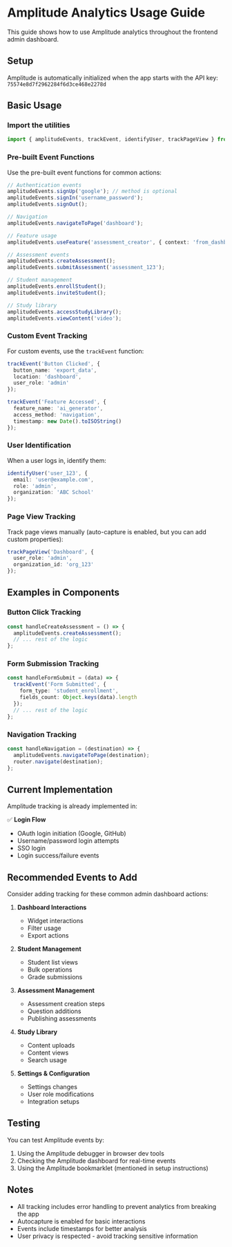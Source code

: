 # Amplitude Analytics Usage Guide

This guide shows how to use Amplitude analytics throughout the frontend admin dashboard.

## Setup

Amplitude is automatically initialized when the app starts with the API key: `75574e8d7f2962284f6d3ce468e2278d`

## Basic Usage

### Import the utilities

```typescript
import { amplitudeEvents, trackEvent, identifyUser, trackPageView } from '@/lib/amplitude';
```

### Pre-built Event Functions

Use the pre-built event functions for common actions:

```typescript
// Authentication events
amplitudeEvents.signUp('google'); // method is optional
amplitudeEvents.signIn('username_password');
amplitudeEvents.signOut();

// Navigation
amplitudeEvents.navigateToPage('dashboard');

// Feature usage
amplitudeEvents.useFeature('assessment_creator', { context: 'from_dashboard' });

// Assessment events
amplitudeEvents.createAssessment();
amplitudeEvents.submitAssessment('assessment_123');

// Student management
amplitudeEvents.enrollStudent();
amplitudeEvents.inviteStudent();

// Study library
amplitudeEvents.accessStudyLibrary();
amplitudeEvents.viewContent('video');
```

### Custom Event Tracking

For custom events, use the `trackEvent` function:

```typescript
trackEvent('Button Clicked', {
  button_name: 'export_data',
  location: 'dashboard',
  user_role: 'admin'
});

trackEvent('Feature Accessed', {
  feature_name: 'ai_generator',
  access_method: 'navigation',
  timestamp: new Date().toISOString()
});
```

### User Identification

When a user logs in, identify them:

```typescript
identifyUser('user_123', {
  email: 'user@example.com',
  role: 'admin',
  organization: 'ABC School'
});
```

### Page View Tracking

Track page views manually (auto-capture is enabled, but you can add custom properties):

```typescript
trackPageView('Dashboard', {
  user_role: 'admin',
  organization_id: 'org_123'
});
```

## Examples in Components

### Button Click Tracking
```typescript
const handleCreateAssessment = () => {
  amplitudeEvents.createAssessment();
  // ... rest of the logic
};
```

### Form Submission Tracking
```typescript
const handleFormSubmit = (data) => {
  trackEvent('Form Submitted', {
    form_type: 'student_enrollment',
    fields_count: Object.keys(data).length
  });
  // ... rest of the logic
};
```

### Navigation Tracking
```typescript
const handleNavigation = (destination) => {
  amplitudeEvents.navigateToPage(destination);
  router.navigate(destination);
};
```

## Current Implementation

Amplitude tracking is already implemented in:

✅ **Login Flow**
- OAuth login initiation (Google, GitHub)
- Username/password login attempts
- SSO login
- Login success/failure events

## Recommended Events to Add

Consider adding tracking for these common admin dashboard actions:

1. **Dashboard Interactions**
   - Widget interactions
   - Filter usage
   - Export actions

2. **Student Management**
   - Student list views
   - Bulk operations
   - Grade submissions

3. **Assessment Management**
   - Assessment creation steps
   - Question additions
   - Publishing assessments

4. **Study Library**
   - Content uploads
   - Content views
   - Search usage

5. **Settings & Configuration**
   - Settings changes
   - User role modifications
   - Integration setups

## Testing

You can test Amplitude events by:
1. Using the Amplitude debugger in browser dev tools
2. Checking the Amplitude dashboard for real-time events
3. Using the Amplitude bookmarklet (mentioned in setup instructions)

## Notes

- All tracking includes error handling to prevent analytics from breaking the app
- Autocapture is enabled for basic interactions
- Events include timestamps for better analysis
- User privacy is respected - avoid tracking sensitive information 